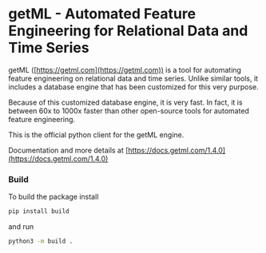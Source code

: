 # getML - Automated Feature Engineering for Relational Data and Time Series

getML ([https://getml.com](https://getml.com)) is a tool for automating feature engineering on relational data and time series. Unlike similar tools, it includes a database engine 
that has been customized for this very purpose.

Because of this customized database engine, it is very fast. In fact, it is
between 60x to 1000x faster than other open-source tools for automated
feature engineering.

This is the official python client for the getML engine.

Documentation and more details at [https://docs.getml.com/1.4.0](https://docs.getml.com/1.4.0)


### Build

To build the package install
```bash
pip install build
```

and run
```bash
python3 -m build .
```

